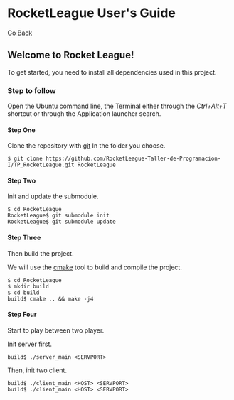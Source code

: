 # RocketLeague User's Guide
[Go Back](README.md)
## Welcome to Rocket League!

To get started, you need to install all dependencies used in this project. <br/>

### Step to follow
Open the Ubuntu command line, the Terminal either through the _Ctrl+Alt+T_ 
shortcut or through the Application launcher search.
#### Step One
Clone the repository with [git](https://git-scm.com/doc) In the folder you choose.
```
$ git clone https://github.com/RocketLeague-Taller-de-Programacion-I/TP_RocketLeague.git RocketLeague
```
#### Step Two
Init and update the submodule.
```
$ cd RocketLeague 
RocketLeague$ git submodule init
RocketLeague$ git submodule update
```
#### Step Three
Then build the project.

We will use the [cmake](https://cmake.org/download/) tool to build and compile the project.
```
$ cd RocketLeague
$ mkdir build
$ cd build
build$ cmake .. && make -j4
```
#### Step Four
Start to play between two player.

Init server first.
```
build$ ./server_main <SERVPORT>
```
Then, init two client.
```
build$ ./client_main <HOST> <SERVPORT>
build$ ./client_main <HOST> <SERVPORT>
```